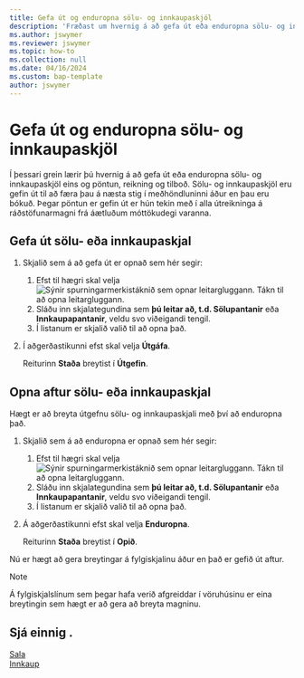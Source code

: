 ```yaml
---
title: Gefa út og enduropna sölu- og innkaupaskjöl
description: 'Fræðast um hvernig á að gefa út eða enduropna sölu- og innkaupaskjöl eins og pöntun, reikninga og tilboð.'
ms.author: jswymer
ms.reviewer: jswymer
ms.topic: how-to
ms.collection: null
ms.date: 04/16/2024
ms.custom: bap-template
author: jswymer
---
```


# Gefa út og enduropna sölu- og innkaupaskjöl

Í þessari grein lærir þú hvernig á að gefa út eða enduropna sölu- og innkaupaskjöl eins og pöntun, reikning og tilboð. Sölu- og innkaupaskjöl eru gefin út til að færa þau á næsta stig í meðhöndluninni áður en þau eru bókuð. Þegar pöntun er gefin út er hún tekin með í alla útreikninga á ráðstöfunarmagni frá áætluðum móttökudegi varanna.

## Gefa út sölu- eða innkaupaskjal

1. Skjalið sem á að gefa út er opnað sem hér segir:

   1. Efst til hægri skal velja ![Sýnir spurningarmerkistáknið sem opnar leitargluggann.](media/ui-search/search_small.png) Tákn til að opna leitargluggann.
   1. Sláðu inn skjalategundina sem **þú leitar að, t.d. Sölupantanir** eða **Innkaupapantanir**, veldu svo viðeigandi tengil.
   1. Í listanum er skjalið valið til að opna það.
1. Í aðgerðastikunni efst skal velja **Útgáfa**.

   Reiturinn **Staða** breytist í **Útgefin**.

## Opna aftur sölu- eða innkaupaskjal

Hægt er að breyta útgefnu sölu- og innkaupaskjali með því að enduropna það.

1. Skjalið sem á að enduropna er opnað sem hér segir:

   1. Efst til hægri skal velja ![Sýnir spurningarmerkistáknið sem opnar leitargluggann.](media/ui-search/search_small.png) Tákn til að opna leitargluggann.
   1. Sláðu inn skjalategundina sem **þú leitar að, t.d. Sölupantanir** eða **Innkaupapantanir**, veldu svo viðeigandi tengil.
   1. Í listanum er skjalið valið til að opna það.
1. Á aðgerðastikunni efst skal velja **Enduropna**.

   Reiturinn **Staða** breytist í **Opið**.

Nú er hægt að gera breytingar á fylgiskjalinu áður en það er gefið út aftur.

> [!NOTE]
> Á fylgiskjalslínum sem þegar hafa verið afgreiddar í vöruhúsinu er eina breytingin sem hægt er að gera að breyta magninu.

## Sjá einnig .
  
[Sala](sales-manage-sales.md)  
[Innkaup](purchasing-manage-purchasing.md)  